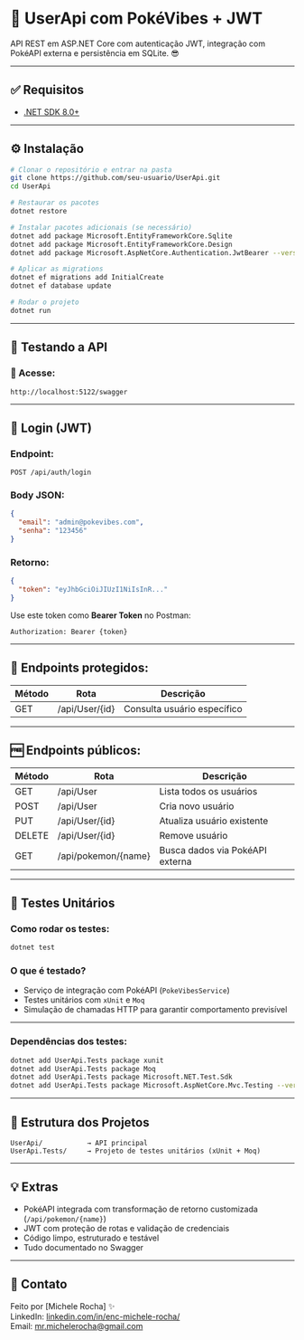 # 🔐 UserApi com PokéVibes + JWT

API REST em ASP.NET Core com autenticação JWT, integração com PokéAPI externa e persistência em SQLite. 😎

---

## ✅ Requisitos

- [.NET SDK 8.0+](https://dotnet.microsoft.com/en-us/download/dotnet/8.0)

---

## ⚙️ Instalação

```bash
# Clonar o repositório e entrar na pasta
git clone https://github.com/seu-usuario/UserApi.git
cd UserApi

# Restaurar os pacotes
dotnet restore

# Instalar pacotes adicionais (se necessário)
dotnet add package Microsoft.EntityFrameworkCore.Sqlite
dotnet add package Microsoft.EntityFrameworkCore.Design
dotnet add package Microsoft.AspNetCore.Authentication.JwtBearer --version 8.0.5

# Aplicar as migrations
dotnet ef migrations add InitialCreate
dotnet ef database update

# Rodar o projeto
dotnet run
```

---

## 🧪 Testando a API

### 🔗 Acesse:
```
http://localhost:5122/swagger
```

---

## 🔐 Login (JWT)

### Endpoint:
```http
POST /api/auth/login
```

### Body JSON:
```json
{
  "email": "admin@pokevibes.com",
  "senha": "123456"
}
```

### Retorno:
```json
{
  "token": "eyJhbGciOiJIUzI1NiIsInR..."
}
```

Use este token como **Bearer Token** no Postman:

```http
Authorization: Bearer {token}
```

---

## 🔐 Endpoints protegidos:

| Método | Rota                     | Descrição                        |
|--------|--------------------------|----------------------------------|
| GET    | /api/User/{id}           | Consulta usuário específico      |

---

## 🆓 Endpoints públicos:

| Método | Rota                     | Descrição                        |
|--------|--------------------------|----------------------------------|
| GET    | /api/User                | Lista todos os usuários          |
| POST   | /api/User                | Cria novo usuário                |
| PUT    | /api/User/{id}           | Atualiza usuário existente       |
| DELETE | /api/User/{id}           | Remove usuário                   |
| GET    | /api/pokemon/{name}      | Busca dados via PokéAPI externa  |

---

## 🧪 Testes Unitários

### Como rodar os testes:

```bash
dotnet test
```

### O que é testado?

- Serviço de integração com PokéAPI (`PokeVibesService`)
- Testes unitários com `xUnit` e `Moq`
- Simulação de chamadas HTTP para garantir comportamento previsível

---

### Dependências dos testes:

```bash
dotnet add UserApi.Tests package xunit
dotnet add UserApi.Tests package Moq
dotnet add UserApi.Tests package Microsoft.NET.Test.Sdk
dotnet add UserApi.Tests package Microsoft.AspNetCore.Mvc.Testing --version 8.0.5
```

---

## 📂 Estrutura dos Projetos

```
UserApi/           → API principal
UserApi.Tests/     → Projeto de testes unitários (xUnit + Moq)
```

---

## 💡 Extras

- PokéAPI integrada com transformação de retorno customizada (`/api/pokemon/{name}`)
- JWT com proteção de rotas e validação de credenciais
- Código limpo, estruturado e testável
- Tudo documentado no Swagger

---

## 💬 Contato

Feito por [Michele Rocha] ✨  
LinkedIn: [linkedin.com/in/enc-michele-rocha/](https://www.linkedin.com/in/enc-michele-rocha/)  
Email: mr.michelerocha@gmail.com

